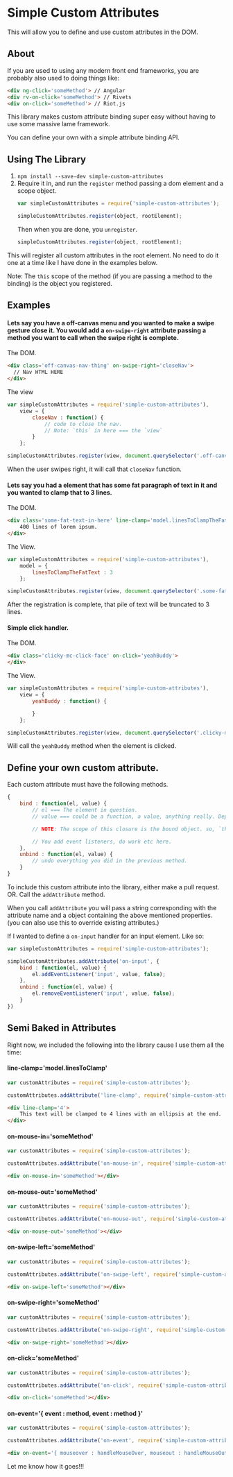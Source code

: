 # Simple Custom Attributes

This will allow you to define and use custom attributes in the DOM.

## About

If you are used to using any modern front end frameworks, you are probably also used to doing things like:

``` html
<div ng-click='someMethod'> // Angular
<div rv-on-click='someMethod'> // Rivets
<div on-click='someMethod'> // Riot.js
```

This library makes custom attribute binding super easy without having to use some massive lame framework.

You can define your own with a simple attribute binding API.

## Using The Library

1. `npm install --save-dev simple-custom-attributes`
2. Require it in, and run the `register` method passing a dom element and a scope object.
    ```javascript
    var simpleCustomAttributes = require('simple-custom-attributes');

    simpleCustomAttributes.register(object, rootElement);
    ```
    Then when you are done, you `unregister`.
    ```javascript
    simpleCustomAttributes.register(object, rootElement);
    ```

This will register all custom attributes in the root element. No need to do it one at a time like I have done in the examples below.

Note: The `this` scope of the method (if you are passing a method to the binding) is the object you registered.

## Examples

#### Lets say you have a off-canvas menu and you wanted to make a swipe gesture close it.  You would add a `on-swipe-right` attribute passing a method you want to call when the swipe right is complete.

The DOM.
```html
<div class='off-canvas-nav-thing' on-swipe-right='closeNav'>
  // Nav HTML HERE
</div>
```

The view
```javascript
var simpleCustomAttributes = require('simple-custom-attributes'),
    view = {
        closeNav : function() {
            // code to close the nav.
            // Note: `this` in here === the `view`
        }
    };

simpleCustomAttributes.register(view, document.querySelector('.off-canvas-nav-thing'));
```

When the user swipes right, it will call that `closeNav` function.


#### Lets say you had a element that has some fat paragraph of text in it and you wanted to clamp that to 3 lines.

The DOM.
```html
<div class='some-fat-text-in-here' line-clamp='model.linesToClampTheFatText'>
    400 lines of lorem ipsum.
</div>
```

The View.
```javascript
var simpleCustomAttributes = require('simple-custom-attributes'),
    model = {
        linesToClampTheFatText : 3
    };

simpleCustomAttributes.register(view, document.querySelector('.some-fat-text-in-here'));
```

After the registration is complete, that pile of text will be truncated to 3 lines.

#### Simple click handler.

The DOM.
```html
<div class='clicky-mc-click-face' on-click='yeahBuddy'>
</div>
```

The View.
```javascript
var simpleCustomAttributes = require('simple-custom-attributes'),
    view = {
        yeahBuddy : function() {

        }
    };

simpleCustomAttributes.register(view, document.querySelector('.clicky-mc-click-face'));
```

Will call the `yeahBuddy` method when the element is clicked.


## Define your own custom attribute.

Each custom attribute must have the following methods.
```javascript
{
    bind : function(el, value) {
        // el === The element in question.
        // value === could be a function, a value, anything really. Depends on what you passed the binding.

        // NOTE: The scope of this closure is the bound object. so, `this` === the view you are binding

        // You add event listeners, do work etc here.
    },
    unbind : function(el, value) {
        // undo everything you did in the previous method.
    }
}
```

To include this custom attribute into the library, either make a pull request. OR. Call the `addAttribute` method.

When you call `addAttribute` you will pass a string corresponding with the attribute name and a object containing the above mentioned properties. (you can also use this to override existing attributes.)

If I wanted to define a `on-input` handler for an input element.
Like so:
```javascript
var simpleCustomAttributes = require('simple-custom-attributes');

simpleCustomAttributes.addAttribute('on-input', {
    bind : function(el, value) {
        el.addEventListener('input', value, false);
    },
    unbind : function(el, value) {
        el.removeEventListener('input', value, false);
    }
})
```

## Semi Baked in Attributes

Right now, we included the following into the library cause I use them all the time:

#### line-clamp='model.linesToClamp'
```javascript
var customAttributes = require('simple-custom-attributes');

customAttributes.addAttribute('line-clamp', require('simple-custom-attributes/attributes/line-clamp'));
```

```html
<div line-clamp='4'>
    This text will be clamped to 4 lines with an ellipsis at the end.
</div>
```

#### on-mouse-in='someMethod'
```javascript
var customAttributes = require('simple-custom-attributes');

customAttributes.addAttribute('on-mouse-in', require('simple-custom-attributes/attributes/on-mouse-in'));
```

```html
<div on-mouse-in='someMethod'></div>
```

#### on-mouse-out='someMethod'
```javascript
var customAttributes = require('simple-custom-attributes');

customAttributes.addAttribute('on-mouse-out', require('simple-custom-attributes/attributes/on-mouse-out'));
```

```html
<div on-mouse-out='someMethod'></div>
```

#### on-swipe-left='someMethod'
```javascript
var customAttributes = require('simple-custom-attributes');

customAttributes.addAttribute('on-swipe-left', require('simple-custom-attributes/attributes/on-swipe-left'));
```

```html
<div on-swipe-left='someMethod'></div>
```

#### on-swipe-right='someMethod'
```javascript
var customAttributes = require('simple-custom-attributes');

customAttributes.addAttribute('on-swipe-right', require('simple-custom-attributes/attributes/on-swipe-right'));
```

```html
<div on-swipe-right='someMethod'></div>
```

#### on-click='someMethod'
```javascript
var customAttributes = require('simple-custom-attributes');

customAttributes.addAttribute('on-click', require('simple-custom-attributes/attributes/on-click'));
```

```html
<div on-click='someMethod'></div>
```

#### on-event='{ event : method, event : method }'
```javascript
var customAttributes = require('simple-custom-attributes');

customAttributes.addAttribute('on-event', require('simple-custom-attributes/attributes/on-event'));
```

```html
<div on-event='{ mouseover : handleMouseOver, mouseout : handleMouseOut }'></div>
```

Let me know how it goes!!!
